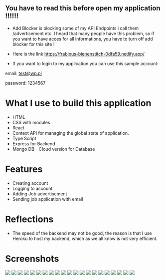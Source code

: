 ## You have to read this before open my application !!!!!!

- Add Blocker is blocking some of my API Endpoints i call them /advertisement etc. I heard that many people have this problem, so if you want to have acces for all informations, you have to turn off add blocker for this site !

- Here is the link https://frabjous-bienenstitch-0dfa59.netlify.app/

-  If you want to login to my application you can use this sample account:

email: test@wp.pl

password: 1234567



# What I use to build this application

- HTML
- CSS with modules
- React
- Context API for managing the global state of application.
- Type Script
- Express for Backend
- Mongo DB - Cloud version for Database



# Features
- Creating account
- Logging to account
- Adding Job advertisement
- Sending job application with email

# Reflections

- The speed of the backend may not be good, the reason is that I use Heroku to host my backend, which as we all know is not very efficient.

# Screenshots

<img src='./src/images/img1.png'/>
<img src='./src/images/img2.png'/>
<img src='./src/images/img3.png'/>
<img src='./src/images/img4.png'/>
<img src='./src/images/img5.png'/>
<img src='./src/images/img6.png'/>
<img src='./src/images/img7.png'/>
<img src='./src/images/img8.png'/>
<img src='./src/images/img9.png'/>
<img src='./src/images/img10.png'/>
<img src='./src/images/img11.png'/>
<img src='./src/images/img12.png'/>
<img src='./src/images/img13.png'/>
<img src='./src/images/img14.png'/>
<img src='./src/images/img15.png'/>
<img src='./src/images/img16.png'/>
<img src='./src/images/img17.png'/>
<img src='./src/images/img18.png'/>
<img src='./src/images/img19.png'/>
<img src='./src/images/img20.png'/>
<img src='./src/images/img21.png'/>
